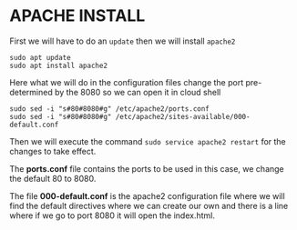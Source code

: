 # APACHE INSTALL
First we will have to do an `update` then we will install `apache2`
```
sudo apt update
sudo apt install apache2
```
Here what we will do in the configuration files change the port pre-determined by the 8080 so we can open it in cloud shell
```
sudo sed -i "s#80#8080#g" /etc/apache2/ports.conf
sudo sed -i "s#80#8080#g" /etc/apache2/sites-available/000-default.conf
```

Then we will execute the command `sudo service apache2 restart` 
for the changes to take effect.

The **ports.conf** file contains the ports to be used in this case, we change the default 80 to 8080.

The file **000-default.conf** is the apache2 configuration file where we will find the default directives where we can create our own and there is a line where if we go to port 8080 it will open the index.html.
